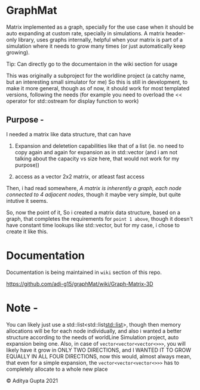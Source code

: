 # GraphMat

Matrix implemented as a graph, specially for the use case when it should be auto expanding at custom rate, specially in simulations.
A matrix header-only library, uses graphs internally, helpful when your matrix is part of a simulation where it needs to grow many times (or just automatically keep growing).

Tip: Can directly go to the documentaion in the wiki section for usage

This was originally a subproject for the worldline project (a catchy name, but an interesting small simulator for me)
So this is still in development, to make it more general, though as of now, it should work for most templated versions, following the needs (for example you need to overload the << operator for std::ostream for display function to work)

## Purpose -

I needed a matrix like data structure, that can have
1. Expansion and deletetion capabilities like that of a list (ie. no need to copy again and again for expansion as in std::vector (and i am not talking about the capacity vs size here, that would not work for my purpose))

2. access as a vector 2x2 matrix, or atleast fast access

Then, i had read somewhere, _A matrix is inherently a graph, each node connected to 4 adjacent nodes_, though it maybe very simple, but quite intutive it seems.

So, now the point of it, So i created a matrix data structure, based on a graph, that completes the requirements for `point 1 above`, though it doesn't have constant time lookups like std::vector, but for my case, i chose to create it like this.

# Documentation
Documentation is being maintained in `wiki` section of this repo.

https://github.com/adi-g15/graphMat/wiki/Graph-Matrix-3D

# Note -
You can likely just use a std::list<std::list<std::list>>, though then memory allocations will be for each node individually, and also i wanted a better structure according to the needs of worldLine Simulation project, auto expansion being one.
Also, in case of `vector<vector<vector<>>>`, you will likely have it grow in ONLY TWO DIRECTIONS, and I WANTED IT TO GROW EQUALLY IN ALL FOUR DIRECTIONS, now this would, almost always mean, that even for a simple expansion, the `vector<vector<vector<>>>` has to completely allocate to a whole new place

© Aditya Gupta 2021
